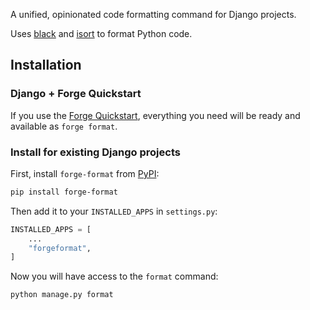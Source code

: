 A unified, opinionated code formatting command for Django projects.

Uses [black](https://github.com/psf/black) and [isort](https://pycqa.github.io/isort/) to format Python code.


## Installation

### Django + Forge Quickstart

If you use the [Forge Quickstart](https://www.forgepackages.com/docs/forge/quickstart/),
everything you need will be ready and available as `forge format`.

### Install for existing Django projects

First, install `forge-format` from [PyPI](https://pypi.org/project/forge-format/):

```sh
pip install forge-format
```

Then add it to your `INSTALLED_APPS` in `settings.py`:

```python
INSTALLED_APPS = [
    ...
    "forgeformat",
]
```

Now you will have access to the `format` command:

```sh
python manage.py format
```
